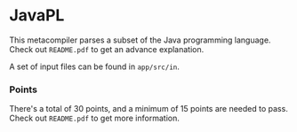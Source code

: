 # JavaPL

This metacompiler parses a subset of the Java programming language. Check out `README.pdf` to get an advance
explanation.

A set of input files can be found in `app/src/in`.

### Points

There's a total of 30 points, and a minimum of 15 points are needed to pass. Check out `README.pdf` to get more
information.